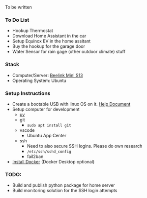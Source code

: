 To be written

### To Do List
- Hookup Thermostat
- Download Home Assistant in the car
- Setup Equinox EV in the home assitant
- Buy the hookup for the garage door
- Water Sensor for rain gage (other outdoor climate) stuff

### Stack
- Computer/Server: [Beelink Mini S13]('https://www.amazon.com/dp/B0BW8JSQCH')
- Operating System: Ubuntu


### Setup Instructions
- Create a bootable USB with linux OS on it. [Help Document]('https://ubuntu.com/tutorials/create-a-usb-stick-on-macos#1-overview')
- Setup computer for development
    - [uv](https://docs.astral.sh/uv/getting-started/installation/)
    - git
        - `sudo apt install git`
    - vscode
        - Ubuntu App Center
    - ssh
        - Need to also secure SSH logins. Please do own research
        - `/etc/ssh/sshd_config`
        - fail2ban
- [Install Docker](https://docs.docker.com/engine/install/ubuntu/) (Docker Desktop optional)


### TODO:
- Build and publish python package for home server
- Build monitoring solution for the SSH login attempts
